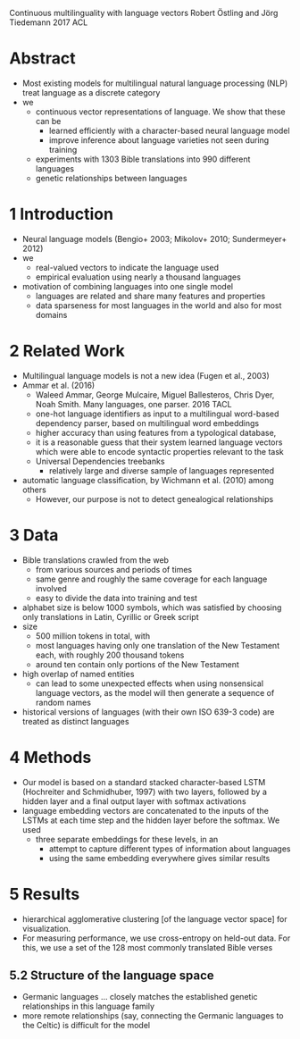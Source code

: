 Continuous multilinguality with language vectors
Robert Östling and Jörg Tiedemann
2017 ACL

# Abstract

* Most existing models for multilingual natural language processing (NLP)
  treat language as a discrete category
* we
  * continuous vector representations of language. We show that these can be
    * learned efficiently with a character-based neural language model
    * improve inference about language varieties not seen during training
  * experiments with 1303 Bible translations into 990 different languages
  * genetic relationships between languages

# 1 Introduction

* Neural language models (Bengio+ 2003; Mikolov+ 2010; Sundermeyer+ 2012)
* we
  * real-valued vectors to indicate the language used
  * empirical evaluation using nearly a thousand languages
* motivation of combining languages into one single model
  * languages are related and share many features and properties
  * data sparseness for most languages in the world and also for most domains

# 2 Related Work

* Multilingual language models is not a new idea (Fugen et al., 2003)
* Ammar et al. (2016)
  * Waleed Ammar, George Mulcaire, Miguel Ballesteros, Chris Dyer, Noah Smith.
    Many languages, one parser.
    2016 TACL
  * one-hot language identifiers as input to a multilingual word-based
    dependency parser, based on multilingual word embeddings
  * higher accuracy than using features from a typological database,
  * it is a reasonable guess that their system learned language vectors which
    were able to encode syntactic properties relevant to the task
  * Universal Dependencies treebanks
    * relatively large and diverse sample of languages represented
* automatic language classification, by Wichmann et al. (2010) among others
  * However, our purpose is not to detect genealogical relationships

# 3 Data

* Bible translations crawled from the web
  * from various sources and periods of times
  * same genre and roughly the same coverage for each language involved
  * easy to divide the data into training and test
* alphabet size is below 1000 symbols, which was satisfied by choosing
  only translations in Latin, Cyrillic or Greek script
* size
  * 500 million tokens in total, with
  * most languages having only one translation of the New Testament each, with
    roughly 200 thousand tokens
  * around ten contain only portions of the New Testament
* high overlap of named entities
  * can lead to some unexpected effects when using nonsensical language
    vectors, as the model will then generate a sequence of random names
* historical versions of languages (with their own ISO 639-3 code) are treated
  as distinct languages

# 4 Methods

* Our model is based on a standard stacked character-based LSTM
  (Hochreiter and Schmidhuber, 1997) with two layers, followed by a hidden
  layer and a final output layer with softmax activations
* language embedding vectors are concatenated to the inputs of the LSTMs at
  each time step and the hidden layer before the softmax. We used
  * three separate embeddings for these levels, in an
    * attempt to capture different types of information about languages
    * using the same embedding everywhere gives similar results

# 5 Results

* hierarchical agglomerative clustering [of the language vector space]
  for visualization.
* For measuring performance, we use cross-entropy on held-out data. For this,
  we use a set of the 128 most commonly translated Bible verses

## 5.2 Structure of the language space

* Germanic languages ... closely matches the established genetic relationships
  in this language family
* more remote relationships (say, connecting the Germanic languages to the
  Celtic) is difficult for the model
